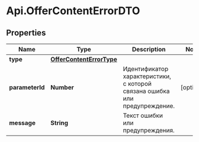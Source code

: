 # Api.OfferContentErrorDTO

## Properties

Name | Type | Description | Notes
------------ | ------------- | ------------- | -------------
**type** | [**OfferContentErrorType**](OfferContentErrorType.md) |  | 
**parameterId** | **Number** | Идентификатор характеристики, с которой связана ошибка или предупреждение. | [optional] 
**message** | **String** | Текст ошибки или предупреждения. | 


